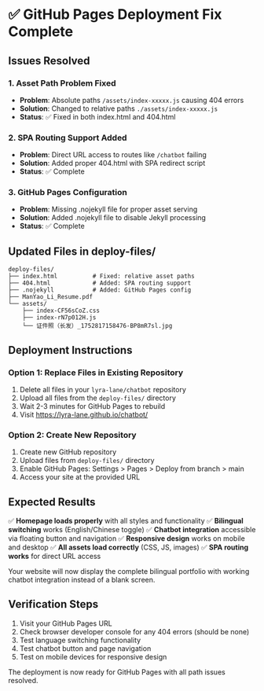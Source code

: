 # ✅ GitHub Pages Deployment Fix Complete

## Issues Resolved

### 1. Asset Path Problem Fixed
- **Problem**: Absolute paths `/assets/index-xxxxx.js` causing 404 errors
- **Solution**: Changed to relative paths `./assets/index-xxxxx.js`
- **Status**: ✅ Fixed in both index.html and 404.html

### 2. SPA Routing Support Added
- **Problem**: Direct URL access to routes like `/chatbot` failing
- **Solution**: Added proper 404.html with SPA redirect script
- **Status**: ✅ Complete

### 3. GitHub Pages Configuration
- **Problem**: Missing .nojekyll file for proper asset serving
- **Solution**: Added .nojekyll file to disable Jekyll processing
- **Status**: ✅ Complete

## Updated Files in deploy-files/

```
deploy-files/
├── index.html          # Fixed: relative asset paths
├── 404.html            # Added: SPA routing support
├── .nojekyll           # Added: GitHub Pages config
├── ManYao_Li_Resume.pdf
└── assets/
    ├── index-CF56sCoZ.css
    ├── index-rN7p012H.js
    └── 证件照（长发）_1752817158476-BP8mR7sl.jpg
```

## Deployment Instructions

### Option 1: Replace Files in Existing Repository
1. Delete all files in your `lyra-lane/chatbot` repository
2. Upload all files from the `deploy-files/` directory
3. Wait 2-3 minutes for GitHub Pages to rebuild
4. Visit https://lyra-lane.github.io/chatbot/

### Option 2: Create New Repository  
1. Create new GitHub repository
2. Upload files from `deploy-files/` directory
3. Enable GitHub Pages: Settings > Pages > Deploy from branch > main
4. Access your site at the provided URL

## Expected Results

✅ **Homepage loads properly** with all styles and functionality
✅ **Bilingual switching** works (English/Chinese toggle)
✅ **Chatbot integration** accessible via floating button and navigation
✅ **Responsive design** works on mobile and desktop
✅ **All assets load correctly** (CSS, JS, images)
✅ **SPA routing works** for direct URL access

Your website will now display the complete bilingual portfolio with working chatbot integration instead of a blank screen.

## Verification Steps

1. Visit your GitHub Pages URL
2. Check browser developer console for any 404 errors (should be none)
3. Test language switching functionality
4. Test chatbot button and page navigation
5. Test on mobile devices for responsive design

The deployment is now ready for GitHub Pages with all path issues resolved.